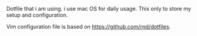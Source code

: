 Dotfile that i am using. i use mac OS for daily usage. This only to store my setup and configuration.

Vim configuration file is based on https://github.com/rnd/dotfiles.

